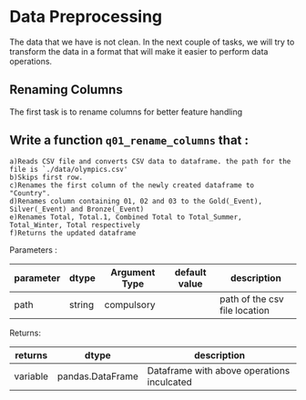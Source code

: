# Data Preprocessing

The data that we have is not clean. In the next couple of tasks, we will try to transform the data in a format that will make it easier to perform data operations.

    
## Renaming Columns

The first task is to rename columns for better feature handling

## Write a function `q01_rename_columns` that :
    
    a)Reads CSV file and converts CSV data to dataframe. the path for the file is `./data/olympics.csv'
    b)Skips first row.
    c)Renames the first column of the newly created dataframe to "Country". 
    d)Renames column containing 01, 02 and 03 to the Gold(_Event), Silver(_Event) and Bronze(_Event)
    e)Renames Total, Total.1, Combined Total to Total_Summer, Total_Winter, Total respectively
    f)Returns the updated dataframe

Parameters :

| parameter | dtype  | Argument Type | default value | description                   |
|-----------|--------|---------------|---------------|-------------------------------|
| path      | string | compulsory    |               | path of the csv file location |

Returns:

| returns  | dtype            | description                                |
|----------|------------------|--------------------------------------------|
| variable | pandas.DataFrame | Dataframe with above operations inculcated |



